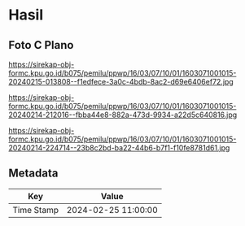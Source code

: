 # Hasil

## Foto C Plano

https://sirekap-obj-formc.kpu.go.id/b075/pemilu/ppwp/16/03/07/10/01/1603071001015-20240215-013808--f1edfece-3a0c-4bdb-8ac2-d69e6406ef72.jpg

https://sirekap-obj-formc.kpu.go.id/b075/pemilu/ppwp/16/03/07/10/01/1603071001015-20240214-212016--fbba44e8-882a-473d-9934-a22d5c640816.jpg

https://sirekap-obj-formc.kpu.go.id/b075/pemilu/ppwp/16/03/07/10/01/1603071001015-20240214-224714--23b8c2bd-ba22-44b6-b7f1-f10fe8781d61.jpg


## Metadata

| Key        | Value               |
| ---------- | ------------------- |
| Time Stamp | 2024-02-25 11:00:00 |




